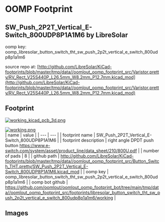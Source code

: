 # OOMP Footprint  
## SW_Push_2P2T_Vertical_E-Switch_800UDP8P1A1M6  by LibreSolar  
  
oomp key: oomp_libresolar_button_switch_tht_sw_push_2p2t_vertical_e_switch_800udp8p1a1m6  
  
source repo at: [http://github.com/LibreSolar/KiCad-footprints/blob/master/tmp/data//oomlout_oomp_footprint_src/Varistor.pretty/RV_Rect_V25S440P_L26.5mm_W8.2mm_P12.7mm.kicad_mod](http://github.com/LibreSolar/KiCad-footprints/blob/master/tmp/data//oomlout_oomp_footprint_src/Varistor.pretty/RV_Rect_V25S440P_L26.5mm_W8.2mm_P12.7mm.kicad_mod)  
## Footprint  
  
[![working_kicad_pcb_3d.png](working_kicad_pcb_3d_600.png)](working_kicad_pcb_3d.png)  
  
[![working.png](working_600.png)](working.png)  
| name | value | 
| --- | --- | 
| footprint name | SW_Push_2P2T_Vertical_E-Switch_800UDP8P1A1M6 | 
| footprint description |  right angle DPDT push button https://www.e-switch.com/system/asset/product_line/data_sheet/210/800U.pdf | 
| number of pads | 8 | 
| github path | http://github.com/LibreSolar/KiCad-footprints/blob/master/tmp/data//oomlout_oomp_footprint_src/Button_Switch_THT.pretty/SW_Push_2P2T_Vertical_E-Switch_800UDP8P1A1M6.kicad_mod | 
| oomp key | oomp_libresolar_button_switch_tht_sw_push_2p2t_vertical_e_switch_800udp8p1a1m6 | 
| oomp bot github | https://github.com/oomlout/oomlout_oomp_footprint_bot/tree/main/tmp/data//oomlout_oomp_footprint_src/footprints/libresolar_button_switch_tht_sw_push_2p2t_vertical_e_switch_800udp8p1a1m6/working | 
## Images  
